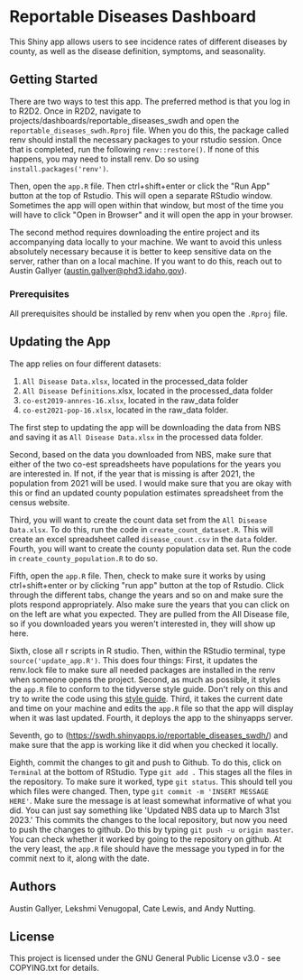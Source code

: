 # Reportable Diseases Dashboard
This Shiny app allows users to see incidence rates of different diseases by county, as well as the disease definition, symptoms, and seasonality. 

## Getting Started
There are two ways to test this app. The preferred method is that you log in to R2D2. Once in R2D2, navigate to projects/dashboards/reportable_diseases_swdh and open the `reportable_diseases_swdh.Rproj` file. When you do this, the package called renv should install the necessary packages to your rstudio session. Once that is completed, run the following `renv::restore()`. If none of this happens, you may need to install renv. Do so using `install.packages('renv')`.

Then, open the `app.R` file. Then ctrl+shift+enter or click the "Run App" button at the top of Rstudio. This will open a separate RStudio window. Sometimes the app will open within that window, but most of the time you will have to click "Open in Browser" and it will open the app in your browser. 

The second method requires downloading the entire project and its accompanying data locally to your machine. We want to avoid this unless absolutely necessary because it is better to keep sensitive data on the server, rather than on a local machine. If you want to do this, reach out to Austin Gallyer (austin.gallyer@phd3.idaho.gov).

### Prerequisites
All prerequisites should be installed by renv when you open the `.Rproj` file. 

## Updating the App
The app relies on four different datasets:
1. `All Disease Data.xlsx`, located in the processed_data folder
2. `All Disease Definitions`.xlsx, located in the processed_data folder
3. `co-est2019-annres-16.xlsx`, located in the raw_data folder
4. `co-est2021-pop-16.xlsx`, located in the raw_data folder.

The first step to updating the app will be downloading the data from NBS and saving it as `All Disease Data.xlsx` in the processed data folder. 

Second, based on the data you downloaded from NBS, make sure that either of the two co-est spreadsheets have populations for the years you are interested in. If not, if the year that is missing is after 2021, the population from 2021 will be used. I would make sure that you are okay with this or find an updated county population estimates spreadsheet from the census website. 

Third, you will want to create the count data set from the `All Disease Data.xlsx`. To do this, run the code in `create_count_dataset.R`. This will create an excel spreadsheet called `disease_count.csv` in the `data` folder. 
Fourth, you will want to create the county population data set. Run the code in `create_county_population.R` to do so. 

Fifth, open the `app.R` file. Then, check to make sure it works by using ctrl+shift+enter or by clicking "run app" button at the top of Rstudio. Click through the different tabs, change the years and so on and make sure the plots respond appropriately. Also make sure the years that you can click on on the left are what you expected. They are pulled from the All Disease file, so if you downloaded years you weren't interested in, they will show up here. 

Sixth, close all r scripts in R studio. Then, within the RStudio terminal, type `source('update_app.R')`. This does four things: First, it updates the renv.lock file to make sure all needed packages are installed in the renv when someone opens the project. Second, as much as possible, it styles the `app.R` file to conform to the tidyverse style guide. Don't rely on this and try to write the code using this [style guide](https://style.tidyverse.org/). Third, it takes the current date and time on your machine and edits the `app.R` file so that the app will display when it was last updated. Fourth, it deploys the app to the shinyapps server. 

Seventh, go to (https://swdh.shinyapps.io/reportable_diseases_swdh/) and make sure that the app is working like it did when you checked it locally.

Eighth, commit the changes to git and push to Github. To do this, click on `Terminal` at the bottom of RStudio. Type `git add .` This stages all the files in the repository. To make sure it worked, type `git status`. This should tell you which files were changed. Then, type `git commit -m 'INSERT MESSAGE HERE'`. Make sure the message is at least somewhat informative of what you did. You can just say something like 'Updated NBS data up to March 31st 2023.' This commits the changes to the local repository, but now you need to push the changes to github. Do this by typing `git push -u origin master`. You can check whether it worked by going to the repository on github. At the very least, the `app.R` file should have the message you typed in for the commit next to it, along with the date. 

## Authors
Austin Gallyer, Lekshmi Venugopal, Cate Lewis, and Andy Nutting.

## License
This project is licensed under the GNU General Public License v3.0 - see COPYING.txt for details.
